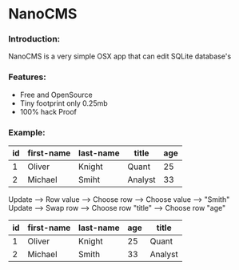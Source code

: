 # NanoCMS

### Introduction:
NanoCMS is a very simple OSX app that can edit SQLite database's

### Features:
- Free and OpenSource
- Tiny footprint only 0.25mb
- 100% hack Proof

### Example:
id  | first-name | last-name | title | age
--- | ---------- | ----------| ----- | ---
1  | Oliver | Knight | Quant | 25
2  | Michael | Smiht | Analyst | 33

Update --> Row value --> Choose row --> Choose value --> "Smith"<br>
Update --> Swap row --> Choose row "title" --> Choose row "age"

id  | first-name | last-name | age | title
--- | ---------- | ----------| --- | -----
1  | Oliver | Knight | 25 | Quant
2  | Michael | Smith | 33 | Analyst
